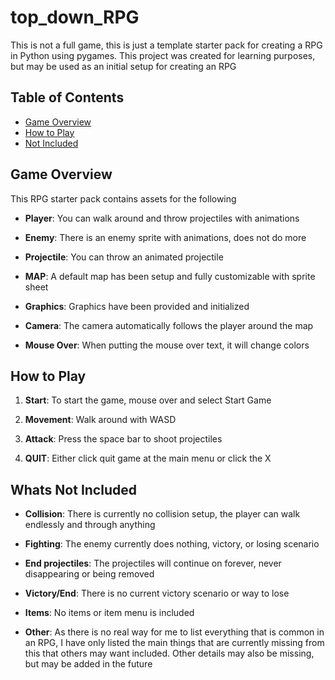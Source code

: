 # top_down_RPG

This is not a full game, this is just a template starter pack for creating a RPG in Python using pygames.
This project was created for learning purposes, but may be used as an initial setup for creating an RPG

## Table of Contents

- [Game Overview](#game-overview)
- [How to Play](#how-to-play)
- [Not Included](#whats-not-included)

## Game Overview

This RPG starter pack contains assets for the following

- **Player**: You can walk around and throw projectiles with animations
  
- **Enemy**: There is an enemy sprite with animations, does not do more
  
- **Projectile**: You can throw an animated projectile
  
- **MAP**: A default map has been setup and fully customizable with sprite sheet
  
- **Graphics**: Graphics have been provided and initialized
  
- **Camera**: The camera automatically follows the player around the map

- **Mouse Over**: When putting the mouse over text, it will change colors

## How to Play

1. **Start**: To start the game, mouse over and select Start Game
   
2. **Movement**: Walk around with WASD

3. **Attack**: Press the space bar to shoot projectiles

4. **QUIT**: Either click quit game at the main menu or click the X

## Whats Not Included

- **Collision**: There is currently no collision setup, the player can walk endlessly and through anything

- **Fighting**: The enemy currently does nothing, victory, or losing scenario

- **End projectiles**: The projectiles will continue on forever, never disappearing or being removed

- **Victory/End**: There is no current victory scenario or way to lose

- **Items**: No items or item menu is included

- **Other**: As there is no real way for me to list everything that is common in an RPG, I have only listed the main things that are currently missing from this that others may want included.
             Other details may also be missing, but may be added in the future

